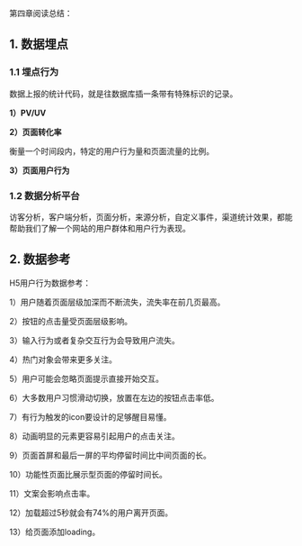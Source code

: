 第四章阅读总结：

## 1. 数据埋点

### 1.1 埋点行为

数据上报的统计代码，就是往数据库插一条带有特殊标识的记录。

**1）PV/UV**

**2）页面转化率**

衡量一个时间段内，特定的用户行为量和页面流量的比例。

**3）页面用户行为**

### 1.2 数据分析平台


访客分析，客户端分析，页面分析，来源分析，自定义事件，渠道统计效果，都能帮助我们了解一个网站的用户群体和用户行为表现。

## 2. 数据参考

H5用户行为数据参考：

1）用户随着页面层级加深而不断流失，流失率在前几页最高。

2）按钮的点击量受页面层级影响。

3）输入行为或者复杂交互行为会导致用户流失。

4）热门对象会带来更多关注。

5）用户可能会忽略页面提示直接开始交互。

6）大多数用户习惯滑动切换，放置在左边的按钮点击率低。

7）有行为触发的icon要设计的足够醒目易懂。

8）动画明显的元素更容易引起用户的点击关注。

9）页面首屏和最后一屏的平均停留时间比中间页面的长。

10）功能性页面比展示型页面的停留时间长。

11）文案会影响点击率。

12）加载超过5秒就会有74%的用户离开页面。

13）给页面添加loading。




